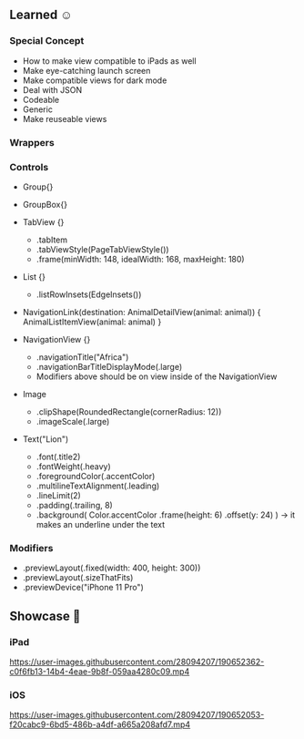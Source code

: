 ## Learned ☺️

### Special Concept
* How to make view compatible to iPads as well
* Make eye-catching launch screen
* Make compatible views for dark mode
* Deal with JSON
* Codeable
* Generic
* Make reuseable views

### Wrappers

### Controls
* Group{}
* GroupBox{}
* TabView {}
  * .tabItem
  * .tabViewStyle(PageTabViewStyle())
  * .frame(minWidth: 148, idealWidth: 168, maxHeight: 180)

* List {}
  * .listRowInsets(EdgeInsets())



* NavigationLink(destination: AnimalDetailView(animal: animal)) {
                        AnimalListItemView(animal: animal)
                    }
* NavigationView {}
  * .navigationTitle("Africa")
  * .navigationBarTitleDisplayMode(.large)
  * Modifiers above should be on view inside of the NavigationView


* Image
  * .clipShape(RoundedRectangle(cornerRadius: 12))
  * .imageScale(.large)

* Text("Lion")
  * .font(.title2)
  * .fontWeight(.heavy)
  * .foregroundColor(.accentColor)
  * .multilineTextAlignment(.leading)
  * .lineLimit(2)
  * .padding(.trailing, 8)
  * .background(
      Color.accentColor
      .frame(height: 6)
      .offset(y: 24)
      ) -> it makes an underline under the text
### Modifiers

* .previewLayout(.fixed(width: 400, height: 300))
* .previewLayout(.sizeThatFits)
* .previewDevice("iPhone 11 Pro")

## Showcase 📱

### iPad
https://user-images.githubusercontent.com/28094207/190652362-c0f6fb13-14b4-4eae-9b8f-059aa4280c09.mp4

### iOS
https://user-images.githubusercontent.com/28094207/190652053-f20cabc9-6bd5-486b-a4df-a665a208afd7.mp4

